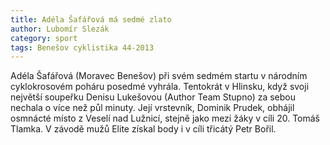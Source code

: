 ```yaml
---
title: Adéla Šafářová má sedmé zlato
author: Lubomír Slezák
category: sport
tags: Benešov cyklistika 44-2013
---
```


Adéla Šafářová (Moravec Benešov) při svém sedmém startu v národním cyklokrosovém poháru posedmé vyhrála. Tentokrát v Hlinsku, když svoji největší soupeřku Denisu Lukešovou (Author Team Stupno) za sebou nechala o více než půl minuty. Její vrstevník, Dominik Prudek, obhájil osmnácté místo z Veselí nad Lužnicí, stejně jako mezi žáky v cíli 20. Tomáš Tlamka. V závodě mužů Elite získal body i v cíli třicátý Petr Bořil.